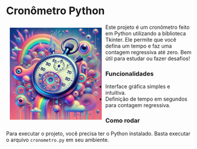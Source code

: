 # Cronômetro Python
<img src="https://github.com/oTalDoWaaase/projetos-faculdade/blob/main/dreamcore_stoptemp.png" align="left" width="250" style="margin: 10px;">

Este projeto é um cronômetro feito em Python utilizando a biblioteca Tkinter. Ele permite que você defina um tempo e faz uma contagem regressiva até zero. Bem útil para estudar ou fazer desafios!

### Funcionalidades
- Interface gráfica simples e intuitiva.
- Definição de tempo em segundos para contagem regressiva.

### Como rodar
Para executar o projeto, você precisa ter o Python instalado. Basta executar o arquivo `cronometro.py` em seu ambiente.

